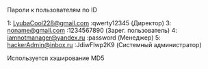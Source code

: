 Пароли к пользователям по ID

1: LyubaCool228@gmail.com	:qwerty12345 (Директор)
3: noname@gmail.com			:1234567890  (Зарег. пользователь)
4: iamnotmanager@yandex.ru	:password 	 (Менеджер)
5: hackerAdmin@inbox.ru		:JdiwFlwp2K9 (Системный администратор)

Используется хэширование MD5